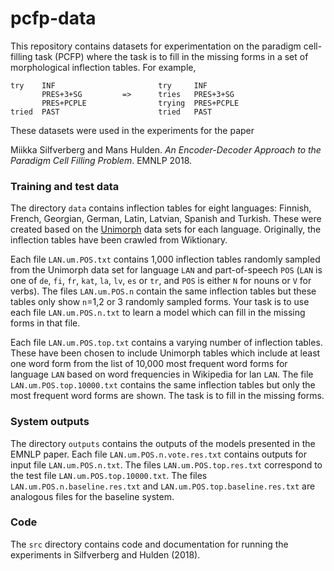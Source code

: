 # pcfp-data

This repository contains datasets for experimentation on the paradigm cell-filling task (PCFP) where the task is to fill 
in the missing forms in a set of morphological inflection tables. For example,

```
try    INF                       try     INF
       PRES+3+SG         =>      tries   PRES+3+SG
       PRES+PCPLE                trying  PRES+PCPLE
tried  PAST                      tried   PAST
```

These datasets were used in the experiments for the paper 

Miikka Silfverberg and Mans Hulden. *An Encoder-Decoder Approach to the Paradigm Cell Filling Problem*. EMNLP 2018.

### Training and test data

The directory `data` contains inflection tables for eight languages: Finnish, French, Georgian, German, Latin,
Latvian, Spanish and Turkish. These were created based on the [Unimorph](http://unimorph.org/) data sets for each language.
Originally, the inflection tables have been crawled from Wiktionary.

Each file `LAN.um.POS.txt` contains 1,000 inflection tables randomly sampled from the Unimorph data set for language `LAN` and 
part-of-speech `POS` (`LAN` is one of `de`, `fi`, `fr`, `kat`, `la`, `lv`, `es` or `tr`, and `POS` is either `N` for nouns or
`V` for verbs). The files `LAN.um.POS.n` contain the same inflection tables but these tables only show `n`=1,2 or 3 randomly 
sampled forms. Your task is to use each file `LAN.um.POS.n.txt` to learn a model which can fill in the missing forms in that file.

Each file `LAN.um.POS.top.txt` contains a varying number of inflection tables. These have been chosen to include Unimorph
tables which include at least one word form from the list of 10,000 most frequent word forms for language `LAN` based on
word frequencies in Wikipedia for lan `LAN`. The file `LAN.um.POS.top.10000.txt` contains the same inflection tables but only
the most frequent word forms are shown. The task is to fill in the missing forms.

### System outputs

The directory `outputs` contains the outputs of the models presented in the EMNLP paper. Each file `LAN.um.POS.n.vote.res.txt`
contains outputs for input file `LAN.um.POS.n.txt`. The files `LAN.um.POS.top.res.txt` correspond to the test file 
`LAN.um.POS.top.10000.txt`. The files `LAN.um.POS.n.baseline.res.txt` and `LAN.um.POS.top.baseline.res.txt` are analogous files for the 
baseline system.

### Code

The `src` directory contains code and documentation for running the experiments in Silfverberg and Hulden (2018).
